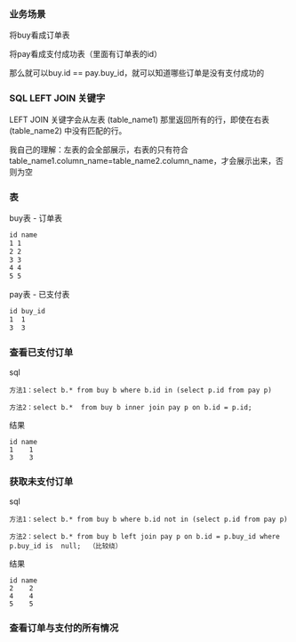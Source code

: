 
### 业务场景

将buy看成订单表

将pay看成支付成功表（里面有订单表的id）

那么就可以buy.id == pay.buy_id，就可以知道哪些订单是没有支付成功的

### SQL LEFT JOIN 关键字

LEFT JOIN 关键字会从左表 (table_name1) 那里返回所有的行，即使在右表 (table_name2) 中没有匹配的行。

我自己的理解：左表的会全部展示，右表的只有符合table_name1.column_name=table_name2.column_name，才会展示出来，否则为空

### 表

buy表 - 订单表

```txt
id name
1 1
2 2
3 3
4 4
5 5
```

pay表 - 已支付表

```txt
id buy_id
1  1
3  3
```

###  查看已支付订单

sql

    方法1：select b.* from buy b where b.id in (select p.id from pay p)

    方法2：select b.*  from buy b inner join pay p on b.id = p.id;

结果

    id name
    1    1
    3    3

### 获取未支付订单

sql

    方法1：select b.* from buy b where b.id not in (select p.id from pay p)

    方法2：select b.* from buy b left join pay p on b.id = p.buy_id where p.buy_id is  null;  （比较绕）

结果

    id name
    2    2
    4    4
    5    5

### 查看订单与支付的所有情况
















